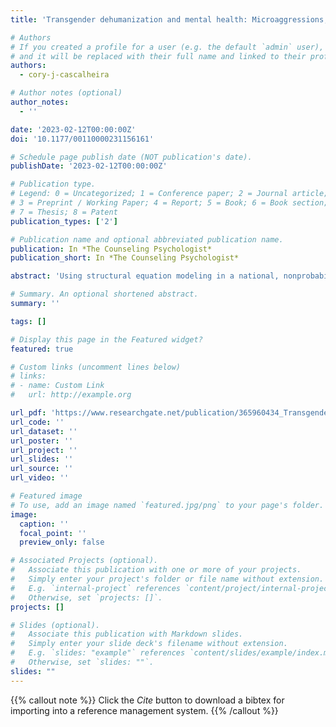 ```yaml
---
title: 'Transgender dehumanization and mental health: Microaggressions, sexual objectification, and shame'

# Authors
# If you created a profile for a user (e.g. the default `admin` user), write the username (folder name) here
# and it will be replaced with their full name and linked to their profile.
authors:
  - cory-j-cascalheira

# Author notes (optional)
author_notes:
  - ''

date: '2023-02-12T00:00:00Z'
doi: '10.1177/00110000231156161'

# Schedule page publish date (NOT publication's date).
publishDate: '2023-02-12T00:00:00Z'

# Publication type.
# Legend: 0 = Uncategorized; 1 = Conference paper; 2 = Journal article;
# 3 = Preprint / Working Paper; 4 = Report; 5 = Book; 6 = Book section;
# 7 = Thesis; 8 = Patent
publication_types: ['2']

# Publication name and optional abbreviated publication name.
publication: In *The Counseling Psychologist*
publication_short: In *The Counseling Psychologist*

abstract: 'Using structural equation modeling in a national, nonprobabilistic sample of 292 transgender women and men, this project extends the pantheoretical dehumanization framework by testing direct and indirect relations between dehumanization (i.e., a higher-order construct from experiences of transgender microaggressions and sexual objectification), internalization processes (i.e., internalized transnegativity, self-objectification), shame, and general mental health. The model explained 55% of the variance in general mental health. Direct relations between dehumanization and all internalization processes were positive and significant. Internalized transnegativity and shame were significant, negative, direct predictors of mental health, but neither dehumanization nor self-objectification were significant direct predictors of transgender mental health. Both self-objectification and internalized transnegativity directly predicted more feelings of shame. However, only shame yielded a significant indirect pathway from dehumanization to mental health. The indirect relations from self-objectification and internalized transnegativity to mental health through shame were significant. We discuss research, advocacy, and clinical implications.'

# Summary. An optional shortened abstract.
summary: ''

tags: []

# Display this page in the Featured widget?
featured: true

# Custom links (uncomment lines below)
# links:
# - name: Custom Link
#   url: http://example.org

url_pdf: 'https://www.researchgate.net/publication/365960434_Transgender_Dehumanization_and_Mental_Health_Microaggressions_Sexual_Objectification_and_Shame'
url_code: ''
url_dataset: ''
url_poster: ''
url_project: ''
url_slides: ''
url_source: ''
url_video: ''

# Featured image
# To use, add an image named `featured.jpg/png` to your page's folder.
image:
  caption: ''
  focal_point: ''
  preview_only: false

# Associated Projects (optional).
#   Associate this publication with one or more of your projects.
#   Simply enter your project's folder or file name without extension.
#   E.g. `internal-project` references `content/project/internal-project/index.md`.
#   Otherwise, set `projects: []`.
projects: []

# Slides (optional).
#   Associate this publication with Markdown slides.
#   Simply enter your slide deck's filename without extension.
#   E.g. `slides: "example"` references `content/slides/example/index.md`.
#   Otherwise, set `slides: ""`.
slides: ""
---
```


{{% callout note %}}
Click the _Cite_ button to download a bibtex for importing into a reference management system.
{{% /callout %}}
